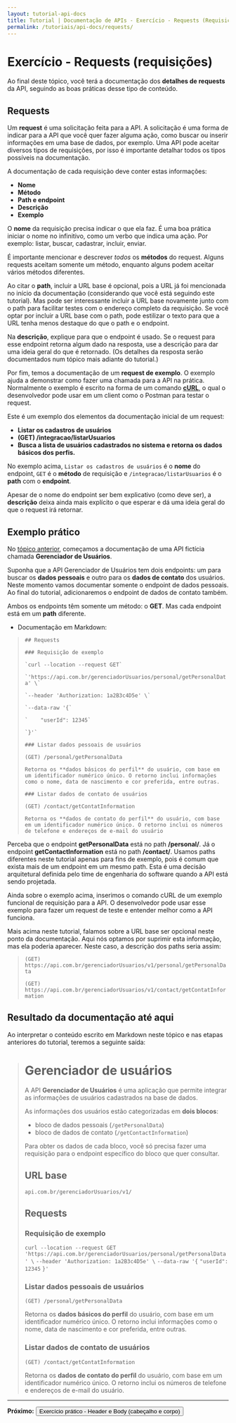 ```yaml
---
layout: tutorial-api-docs
title: Tutorial | Documentação de APIs - Exercício - Requests (Requisições)
permalink: /tutoriais/api-docs/requests/
---
```


# Exercício - Requests (requisições)

Ao final deste tópico, você terá a documentação dos **detalhes de requests** da API, seguindo as boas práticas desse tipo de conteúdo.

## Requests

Um **request** é uma solicitação feita para a API. A solicitação é uma forma de indicar para a API que você quer fazer alguma ação, como buscar ou inserir informações em uma base de dados, por exemplo. Uma API pode aceitar diversos tipos de requisições, por isso é importante detalhar todos os tipos possíveis na documentação.

A documentação de cada requisição deve conter estas informações:

* **Nome**
* **Método**
* **Path e endpoint**
* **Descrição**
* **Exemplo**

O **nome** da requisição precisa indicar o que ela faz. É uma boa prática iniciar o nome no infinitivo, como um verbo que indica uma ação. Por exemplo: listar, buscar, cadastrar, incluir, enviar.

É importante mencionar e descrever *todos* os **métodos** do request. Alguns requests aceitam somente um método, enquanto alguns podem aceitar vários métodos diferentes.

Ao citar o **path**, incluir a URL base é opcional, pois a URL já foi mencionada no início da documentação (considerando que você está seguindo este tutorial). Mas pode ser interessante incluir a URL base novamente junto com o path para facilitar testes com o endereço completo da requisição. Se você optar por incluir a URL base com o path, pode estilizar o texto para que a URL tenha menos destaque do que o path e o endpoint.

Na **descrição**, explique para que o endpoint é usado. Se o request para esse endpoint retorna algum dado na resposta, use a descrição para dar uma ideia geral do que é retornado. (Os detalhes da resposta serão documentados num tópico mais adiante do tutorial.)

Por fim, temos a documentação de um **request de exemplo**. O exemplo ajuda a demonstrar como fazer uma chamada para a API na prática. Normalmente o exemplo é escrito na forma de um comando [**cURL**](https://pt.wikipedia.org/wiki/CURL), o qual o desenvolvedor pode usar em um client como o Postman para testar o request.

Este é um exemplo dos elementos da documentação inicial de um request:

* **Listar os cadastros de usuários**
* **(GET) /integracao/listarUsuarios**
* **Busca a lista de usuários cadastrados no sistema e retorna os dados básicos dos perfis.**

No exemplo acima, `Listar os cadastros de usuários` é o **nome** do endpoint, `GET` é o **método** de requisição e `/integracao/listarUsuarios` é o **path** com o **endpoint**.

Apesar de o nome do endpoint ser bem explicativo (como deve ser), a **descrição** deixa ainda mais explícito o que esperar e dá uma ideia geral do que o request irá retornar.

## Exemplo prático

No [tópico anterior](/tutoriais/api-docs/nome-descricao-url/), começamos a documentação de uma API fictícia chamada **Gerenciador de Usuários**.

Suponha que a API Gerenciador de Usuários tem dois endpoints: um para buscar os **dados pessoais** e outro para os **dados de contato** dos usuários. Neste momento vamos documentar somente o endpoint de dados pessoais. Ao final do tutorial, adicionaremos o endpoint de dados de contato também.

Ambos os endpoints têm somente um método: o **GET**. Mas cada endpoint está em um **path** diferente.

* Documentação em Markdown:

> ```## Requests```
>
> ```### Requisição de exemplo```
>
> ``` `curl --location --request GET` ```
>
> ``` `'https://api.com.br/gerenciadorUsuarios/personal/getPersonalData' \` ```
> 
> ``` `--header 'Authorization: 1a2B3c4D5e' \` ```
> 
> ``` `--data-raw '{` ```
> 
> ``` `    "userId": 12345` ```
> 
> ``` `}'` ```
> 
> ```### Listar dados pessoais de usuários```
>
> ```(GET) /personal/getPersonalData```
>
> ```Retorna os **dados básicos do perfil** do usuário, com base em um identificador numérico único. O retorno inclui informações como o nome, data de nascimento e cor preferida, entre outras.```
> 
> ```### Listar dados de contato de usuários```
>
> ```(GET) /contact/getContatInformation```
>
> ```Retorna os **dados de contato do perfil** do usuário, com base em um identificador numérico único. O retorno inclui os números de telefone e endereços de e-mail do usuário```

Perceba que o endpoint **getPersonalData** está no path **/personal/**. Já o endpoint **getContactInformation** está no path **/contact/**. Usamos paths diferentes neste tutorial apenas para fins de exemplo, pois é comum que exista mais de um endpoint em um mesmo path. Esta é uma decisão arquitetural definida pelo time de engenharia do software quando a API está sendo projetada.

Ainda sobre o exemplo acima, inserimos o comando cURL de um exemplo funcional de requisição para a API. O desenvolvedor pode usar esse exemplo para fazer um request de teste e entender melhor como a API funciona.

Mais acima neste tutorial, falamos sobre a URL base ser opcional neste ponto da documentação. Aqui nós optamos por suprimir esta informação, mas ela poderia aparecer. Neste caso, a descrição dos paths seria assim:

> ```(GET) https://api.com.br/gerenciadorUsuarios/v1/personal/getPersonalData```
>
> ```(GET) https://api.com.br/gerenciadorUsuarios/v1/contact/getContatInformation```

## Resultado da documentação até aqui

Ao interpretar o conteúdo escrito em Markdown neste tópico e nas etapas anteriores do tutorial, teremos a seguinte saída:

> # Gerenciador de usuários
>
> A API **Gerenciador de Usuários** é uma aplicação que permite integrar as informações de usuários cadastrados na base de dados.
>
> As informações dos usuários estão categorizadas em **dois blocos**:
>
> * bloco de dados pessoais (`/getPersonalData`)
> * bloco de dados de contato (`/getContactInformation`)
>
> Para obter os dados de cada bloco, você só precisa fazer uma requisição para o endpoint específico do bloco que quer consultar.
>
> ## URL base
>
> `api.com.br/gerenciadorUsuarios/v1/`
> 
> ## Requests
> 
> ### Requisição de exemplo
>
> `curl --location --request GET`
> `'https://api.com.br/gerenciadorUsuarios/personal/getPersonalData' \`
> `--header 'Authorization: 1a2B3c4D5e' \`
> `--data-raw '{`
> `"userId": 12345`
> `}'`
> 
> ### Listar dados pessoais de usuários
>
>`(GET) /personal/getPersonalData`
>
> Retorna os **dados básicos do perfil** do usuário, com base em um identificador numérico único. O retorno inclui informações como o nome, data de nascimento e cor preferida, entre outras.
> 
> ### Listar dados de contato de usuários
>
> `(GET) /contact/getContatInformation`
>
> Retorna os **dados de contato do perfil** do usuário, com base em um identificador numérico único. O retorno inclui os números de telefone e endereços de e-mail do usuário.

---

<p class="proxima-unidade"><b>Próximo:</b> <a href="/tutoriais/api-docs/header-body/"><button type="button" class="btn btn-dark">Exercício prático - Header e Body (cabeçalho e corpo)</button></a></p>
